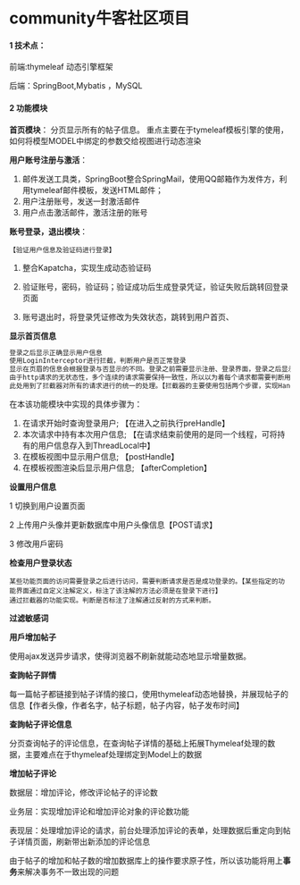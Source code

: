 # community牛客社区项目



#### 1 技术点：

前端:thymeleaf 动态引擎框架

后端：SpringBoot,Mybatis ，MySQL



#### 2 功能模块

**首页模块**： 分页显示所有的帖子信息。 重点主要在于tymeleaf模板引擎的使用，如何将模型MODEL中绑定的参数交给视图进行动态渲染

**用户账号注册与激活**：

1. 邮件发送工具类，SpringBoot整合SpringMail，使用QQ邮箱作为发件方，利用tymeleaf邮件模板，发送HTML邮件；
2. 用户注册账号，发送一封激活邮件
3. 用户点击激活邮件，激活注册的账号

**账号登录，退出模块**：

``【验证用户信息及验证码进行登录】``

1. 整合Kapatcha，实现生成动态验证码

2. 验证账号，密码，验证码；验证成功后生成登录凭证，验证失败后跳转回登录页面

3. 账号退出时，将登录凭证修改为失效状态，跳转到用户首页、

**显示首页信息**

```txt
登录之后显示正确显示用户信息
使用LoginInterceptor进行拦截，判断用户是否正常登录
显示在页眉的信息会根据登录与否显示的不同。登录之前需要显示注册、登录界面，登录之后显示用户头像，消息等信息
由于http请求的无状态性，多个连续的请求需要保持一致性，所以以为着每个请求都需要判断用户是否登录与否。
此处用到了拦截器对所有的请求进行的统一的处理。【拦截器的主要使用包括两个步骤，实现HandlerInterceptor类，注册Interceptor】
```

在本该功能模块中实现的具体步骤为：

1. 在请求开始时查询登录用户; 【在进入之前执行preHandle】 
2. 本次请求中持有本次用户信息; 【在请求结束前使用的是同一个线程，可将持有的用户信息存入到ThreadLocal中】
3. 在模板视图中显示用户信息; 【postHandle】
4. 在模板视图渲染后显示用户信息; 【afterCompletion】



 **设置用户信息**

1 切换到用户设置页面

2 上传用户头像并更新数据库中用户头像信息【POST请求】

3 修改用戶密码



**检查用户登录状态**

```text
某些功能页面的访问需要登录之后进行访问，需要判断请求是否是成功登录的。【某些指定的功能界面通过自定义注解定义，标注了该注解的方法必须是在登录下进行】
通过拦截器的功能实现。判断是否标注了注解通过反射的方式来判断。
```

**过滤敏感词**

**用戶增加帖子**

使用ajax发送异步请求，使得浏览器不刷新就能动态地显示增量数据。

**查詢帖子詳情**

每一篇帖子都链接到帖子详情的接口，使用thymeleaf动态地替换，并展现帖子的信息【作者头像，作者名字，帖子标题，帖子内容，帖子发布时间】

**查詢帖子评论信息**

分页查询帖子的评论信息，在查询帖子详情的基础上拓展Thymeleaf处理的数据，主要难点在于thymeleaf处理绑定到Model上的数据

**增加帖子评论**

数据层：增加评论，修改评论帖子的评论数

业务层：实现增加评论和增加评论对象的评论数功能

表现层：处理增加评论的请求，前台处理添加评论的表单，处理数据后重定向到帖子详情页面，刷新带出新添加的评论信息 

由于帖子的增加和帖子数的增加数据库上的操作要求原子性，所以该功能将用上**事务**来解决事务不一致出现的问题

